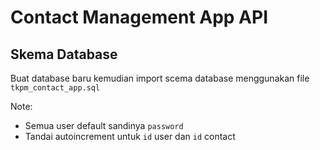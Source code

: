 # Contact Management App API

## Skema Database

Buat database baru kemudian import scema database menggunakan file `tkpm_contact_app.sql`

Note:
- Semua user default sandinya `password`
- Tandai autoincrement untuk `id` user dan `id` contact
